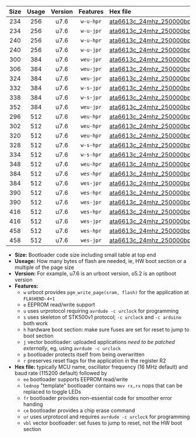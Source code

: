 |Size|Usage|Version|Features|Hex file|
|:-:|:-:|:-:|:-:|:--|
|234|256|u7.6|`w-u-hpr`|[ata6613c_24mhz_250000bps_ur.hex](https://raw.githubusercontent.com/stefanrueger/urboot/main//ata6613c_24mhz_250000bps_ur.hex)|
|234|256|u7.6|`w-u-jpr`|[ata6613c_24mhz_250000bps_ur_vbl.hex](https://raw.githubusercontent.com/stefanrueger/urboot/main//ata6613c_24mhz_250000bps_ur_vbl.hex)|
|240|256|u7.6|`w-u-hpr`|[ata6613c_24mhz_250000bps_lednop_ur.hex](https://raw.githubusercontent.com/stefanrueger/urboot/main//ata6613c_24mhz_250000bps_lednop_ur.hex)|
|240|256|u7.6|`w-u-jpr`|[ata6613c_24mhz_250000bps_lednop_ur_vbl.hex](https://raw.githubusercontent.com/stefanrueger/urboot/main//ata6613c_24mhz_250000bps_lednop_ur_vbl.hex)|
|300|384|u7.6|`weu-jpr`|[ata6613c_24mhz_250000bps_ee_ur_vbl.hex](https://raw.githubusercontent.com/stefanrueger/urboot/main//ata6613c_24mhz_250000bps_ee_ur_vbl.hex)|
|306|384|u7.6|`weu-jpr`|[ata6613c_24mhz_250000bps_ee_lednop_ur_vbl.hex](https://raw.githubusercontent.com/stefanrueger/urboot/main//ata6613c_24mhz_250000bps_ee_lednop_ur_vbl.hex)|
|324|384|u7.6|`weu-jpr`|[ata6613c_24mhz_250000bps_ee_lednop_fr_ur_vbl.hex](https://raw.githubusercontent.com/stefanrueger/urboot/main//ata6613c_24mhz_250000bps_ee_lednop_fr_ur_vbl.hex)|
|332|384|u7.6|`w-s-jpr`|[ata6613c_24mhz_250000bps_vbl.hex](https://raw.githubusercontent.com/stefanrueger/urboot/main//ata6613c_24mhz_250000bps_vbl.hex)|
|338|384|u7.6|`w-s-jpr`|[ata6613c_24mhz_250000bps_lednop_vbl.hex](https://raw.githubusercontent.com/stefanrueger/urboot/main//ata6613c_24mhz_250000bps_lednop_vbl.hex)|
|352|384|u7.6|`weu-jpr`|[ata6613c_24mhz_250000bps_ee_lednop_fr_ce_ur_vbl.hex](https://raw.githubusercontent.com/stefanrueger/urboot/main//ata6613c_24mhz_250000bps_ee_lednop_fr_ce_ur_vbl.hex)|
|296|512|u7.6|`weu-hpr`|[ata6613c_24mhz_250000bps_ee_ur.hex](https://raw.githubusercontent.com/stefanrueger/urboot/main//ata6613c_24mhz_250000bps_ee_ur.hex)|
|302|512|u7.6|`weu-hpr`|[ata6613c_24mhz_250000bps_ee_lednop_ur.hex](https://raw.githubusercontent.com/stefanrueger/urboot/main//ata6613c_24mhz_250000bps_ee_lednop_ur.hex)|
|320|512|u7.6|`weu-hpr`|[ata6613c_24mhz_250000bps_ee_lednop_fr_ur.hex](https://raw.githubusercontent.com/stefanrueger/urboot/main//ata6613c_24mhz_250000bps_ee_lednop_fr_ur.hex)|
|328|512|u7.6|`w-s-hpr`|[ata6613c_24mhz_250000bps.hex](https://raw.githubusercontent.com/stefanrueger/urboot/main//ata6613c_24mhz_250000bps.hex)|
|334|512|u7.6|`w-s-hpr`|[ata6613c_24mhz_250000bps_lednop.hex](https://raw.githubusercontent.com/stefanrueger/urboot/main//ata6613c_24mhz_250000bps_lednop.hex)|
|348|512|u7.6|`weu-hpr`|[ata6613c_24mhz_250000bps_ee_lednop_fr_ce_ur.hex](https://raw.githubusercontent.com/stefanrueger/urboot/main//ata6613c_24mhz_250000bps_ee_lednop_fr_ce_ur.hex)|
|384|512|u7.6|`wes-hpr`|[ata6613c_24mhz_250000bps_ee.hex](https://raw.githubusercontent.com/stefanrueger/urboot/main//ata6613c_24mhz_250000bps_ee.hex)|
|384|512|u7.6|`wes-jpr`|[ata6613c_24mhz_250000bps_ee_vbl.hex](https://raw.githubusercontent.com/stefanrueger/urboot/main//ata6613c_24mhz_250000bps_ee_vbl.hex)|
|390|512|u7.6|`wes-hpr`|[ata6613c_24mhz_250000bps_ee_lednop.hex](https://raw.githubusercontent.com/stefanrueger/urboot/main//ata6613c_24mhz_250000bps_ee_lednop.hex)|
|390|512|u7.6|`wes-jpr`|[ata6613c_24mhz_250000bps_ee_lednop_vbl.hex](https://raw.githubusercontent.com/stefanrueger/urboot/main//ata6613c_24mhz_250000bps_ee_lednop_vbl.hex)|
|416|512|u7.6|`wes-hpr`|[ata6613c_24mhz_250000bps_ee_lednop_fr.hex](https://raw.githubusercontent.com/stefanrueger/urboot/main//ata6613c_24mhz_250000bps_ee_lednop_fr.hex)|
|416|512|u7.6|`wes-jpr`|[ata6613c_24mhz_250000bps_ee_lednop_fr_vbl.hex](https://raw.githubusercontent.com/stefanrueger/urboot/main//ata6613c_24mhz_250000bps_ee_lednop_fr_vbl.hex)|
|458|512|u7.6|`wes-hpr`|[ata6613c_24mhz_250000bps_ee_lednop_fr_ce.hex](https://raw.githubusercontent.com/stefanrueger/urboot/main//ata6613c_24mhz_250000bps_ee_lednop_fr_ce.hex)|
|458|512|u7.6|`wes-jpr`|[ata6613c_24mhz_250000bps_ee_lednop_fr_ce_vbl.hex](https://raw.githubusercontent.com/stefanrueger/urboot/main//ata6613c_24mhz_250000bps_ee_lednop_fr_ce_vbl.hex)|

- **Size:** Bootloader code size including small table at top end
- **Useage:** How many bytes of flash are needed, ie, HW boot section or a multiple of the page size
- **Version:** For example, u7.6 is an urboot version, o5.2 is an optiboot version
- **Features:**
  + `w` urboot provides `pgm_write_page(sram, flash)` for the application at `FLASHEND-4+1`
  + `e` EEPROM read/write support
  + `u` uses urprotocol requiring `avrdude -c urclock` for programming
  + `s` uses skeleton of STK500v1 protocol; `-c urclock` and `-c arduino` both work
  + `h` hardware boot section: make sure fuses are set for reset to jump to boot section
  + `j` vector bootloader: uploaded applications *need to be patched externally*, eg, using `avrdude -c urclock`
  + `p` bootloader protects itself from being overwritten
  + `r` preserves reset flags for the application in the register R2
- **Hex file:** typically MCU name, oscillator frequency (16 MHz default) and baud rate (115200 default) followed by
  + `ee` bootloader supports EEPROM read/write
  + `lednop` "template" bootloader contains `mov rx,rx` nops that can be replaced to toggle LEDs
  + `fr` bootloader provides non-essential code for smoother error handing
  + `ce` bootloader provides a chip erase command
  + `ur` uses urprotocol and requires `avrdude -c urclock` for programming
  + `vbl` vector bootloader: set fuses to jump to reset, not the HW boot section
